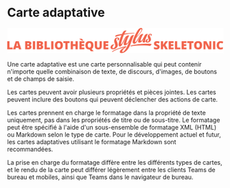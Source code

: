 # Carte adaptative

![Bannière représentant la bibliothèque Stylus Skeletonic](../assets/skeletonic-stylus-titre.svg)

Une carte adaptative est une carte personnalisable qui peut contenir n'importe quelle combinaison de texte, de discours, d'images, de boutons et de champs de saisie.

Les cartes peuvent avoir plusieurs propriétés et pièces jointes. Les cartes peuvent inclure des boutons qui peuvent déclencher des actions de carte.

Les cartes prennent en charge le formatage dans la propriété de texte uniquement, pas dans les propriétés de titre ou de sous-titre. Le formatage peut être spécifié à l'aide d'un sous-ensemble de formatage XML (HTML) ou Markdown selon le type de carte. Pour le développement actuel et futur, les cartes adaptatives utilisant le formatage Markdown sont recommandées.

La prise en charge du formatage diffère entre les différents types de cartes, et le rendu de la carte peut différer légèrement entre les clients Teams de bureau et mobiles, ainsi que Teams dans le navigateur de bureau.
